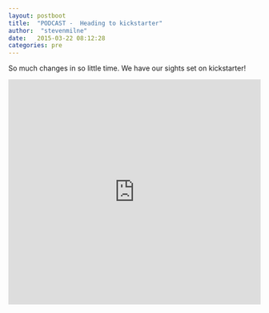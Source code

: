```yaml
---
layout: postboot
title:  "PODCAST -  Heading to kickstarter"
author:  "stevenmilne"
date:   2015-03-22 08:12:28
categories: pre
---
```

So much changes in so little time. We have our sights set on kickstarter!

<iframe width="100%" height="450" scrolling="no" frameborder="no" src="https://w.soundcloud.com/player/?url=https%3A//api.soundcloud.com/tracks/198314139&amp;auto_play=false&amp;hide_related=false&amp;show_comments=true&amp;show_user=true&amp;show_reposts=false&amp;visual=true"></iframe>

